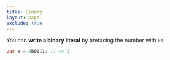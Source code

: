 ```yaml
---
title: Binary
layout: page
exclude: true
---
```


You can **write a binary literal** by prefacing the number with `0b`.
```csharp
var x = 0b0011; // => 3
```
<!--stackedit_data:
eyJoaXN0b3J5IjpbLTE1MjY4ODI3MjMsMTk0MDUwNzU1OSwtMT
I1NDY0MjkzOF19
-->